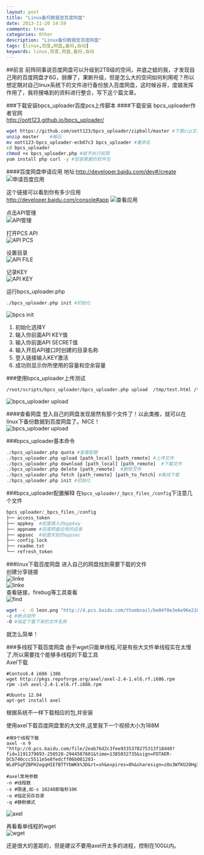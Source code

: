 ```yaml
---
layout: post
title: "Linux备份数据至百度网盘"
date: 2013-11-20 14:59
comments: true
categories: Other
description: "Linux备份数据至百度网盘"
tags: [linux,百度,网盘,备份,自动]
keywords: linux,百度,网盘,备份,自动
---
```


##前言
前阵同事说百度网盘可以升级到2TB级的空间，井底之蛙的我，才发现自己用的百度网盘才6G，弱爆了，果断升级，但是怎么大的空间如何利用呢？所以想定期对自己linux系统下的文件进行备份放入百度网盘，这时候谷哥，度娘发挥作用了，我将搜咯到的资料进行整合，写下这个篇文章。

###下载安装bpcs_uploader百度pcs上传脚本
####下载安装
bpcs_uploader作者官网  
http://oott123.github.io/bpcs_uploader/   
```bash
wget https://github.com/oott123/bpcs_uploader/zipball/master #下载zip文件
unzip master	#解压
mv oott123-bpcs_uploader-ecb07c3 bpcs_uploader #重命名
cd bpcs_uploader 
chmod +x bpcs_uploader.php #赋予执行权限
yum install php curl -y	#安装需要的软件包
```

<!-- more -->

####百度网盘申请应用
地址:http://developer.baidu.com/dev#/create  
![申请百度应用](/images/blog_img/api3.png)  

这个链接可以看到你有多少应用  
http://developer.baidu.com/console#app
![查看应用](/images/blog_img/api4.png)

点击API管理  
![API管理](/images/blog_img/api5.png)

打开PCS API  
![API PCS](/images/blog_img/api6.png)

设置目录    
![API FILE](/images/blog_img/api7.png)

记录KEY   
![API KEY](/images/blog_img/api8.png)

运行bpcs_uploader.php   
```bash
./bpcs_uploader.php init #初始化
```
![bpcs init](/images/blog_img/api.png)
1. 初始化选择Y    
2. 输入你前面API KEY值   
3. 输入你前面API SECRET值   
4. 输入开启API接口时创建的目录名称  
5. 登入链接输入KEY激活  
6. 成功则显示你所使用的容量和空余容量   


###使用bpcs_uploader上传测试
```bash
/root/scripts/bpcs_uploader/bpcs_uploader.php upload  /tmp/test.html /test/test.html
```
![bpcs_uploader upload](/images/blog_img/api10.png)

####查看网盘
登入自己的网盘发现居然有那个文件了！以此类推，就可以在linux下备份数据到百度网盘了。NICE！  
![bpcs_uploader upload](/images/blog_img/api11.png)

###bpcs_uploader基本命令
```php
./bpcs_uploader.php quota #查看配额
./bpcs_uploader.php upload [path_local] [path_remote] #上传文件
./bpcs_uploader.php download [path_local] [path_remote]  #下载文件
./bpcs_uploader.php delete [path_remote]  #删除文件
./bpcs_uploader.php fetch [path_remote] [path_to_fetch] #离线下载
./bpcs_uploader.php init #初始化
```

###bpcs_uploader配置解释
在`bpcs_uploader/_bpcs_files_/config`下注意几个文件  
```php
bpcs_uploader/_bpcs_files_/config
├── access_token
├── appkey 	#前面填入的appkey
├── appname	#百度网盘应用的目录
├── appsec	#前面天如的appsec
├── config.lock
├── readme.txt
└── refresh_token
```


###linux下载百度网盘
进入自己的网盘找到需要下载的文件  
创建分享链接  
![linke](/images/blog_img/wget1.png)  
![linke](/images/blog_img/wget2.png)   
查看链接，firebug等工具查看  
![find](/images/blog_img/wget3.png)   

```bash
wget -c -O leon.png "http://d.pcs.baidu.com/thumbnail/be04f0e3e6e96e2102ff9c376778915b?fid=1191379893-250528-3966810088&time=1385030781&sign=FDTAER-DCb740ccc5511e5e8fedcff06b081203-6tGvvJKsVQd%2FKXr5mscLmcGSFyQ%3D&rt=sh&expires=8h&sharesign=unknown&r=984765212&size=c710_u500&quality=100"
-c #断点续传
-O #指定下载下来的文件名称
```

就怎么简单！  

###多线程下载百度网盘
由于wget只能单线程,可是有些大文件单线程实在太慢了,所以需要找个能够多线程的下载工具  
Axel下载
```
#Centos6.4 i686 i386
wget http://pkgs.repoforge.org/axel/axel-2.4-1.el6.rf.i686.rpm
rpm -ivh axel-2.4-1.el6.rf.i686.rpm

#Ubuntu 12.04
apt-get install axel  
```
根据系统不一样下载相应的包,并安装    

使用axel下载百度网盘里的大文件,这里我下一个视频大小为188M   
```
#用9个线程下载
axel -n 9 "http://d.pcs.baidu.com/file/2eab76d2c3fee9335378275313f18d40?fid=1191379893-250528-2944587601&time=1385032735&sign=FDTAER-DCb740ccc5511e5e8fedcff06b081203-WLdPSqPZBPH2ogqHIEfBTfYbWKk%3D&rt=sh&expires=8h&sharesign=zOo3WfKU2OHg3ebqvI82xwvc2lHPOnXMCe3I8C9LQ8dveBIuprdikBzxxswmQru+GIgsZD9TtLI=&r=553543714&sh=1&cflg=65535"

#axel常用参数
-n #线程数
-s #限速,如-s 10240即每秒10K
-o #指定另存目录
-q #静默模式

```
![axel](/images/blog_img/axel1.png)

再看看单线程的wget   
![wget](/images/blog_img/wget4.png)

还是很大的差距的，但是建议不要用axel开太多的进程，控制在100以内。  


